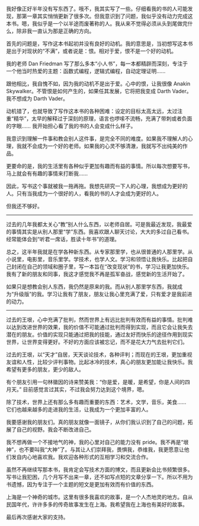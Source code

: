 我好像正好半年没有写东西了。哦不，我其实写了一些。仔细看我的书的人可能发现，那第一章其实悄悄更新了很多次。但我意识到了问题，我似乎没有动力完成这本书。嗯，我似乎是一个以半途而废著称的人。我从来不觉得必须从头到尾做完什么，除非我一直认为那是正确的方向。

首先的问题是，写作这本书起初并没有良好的动机。我的意思是，当初想写这本书是出于对现状的“不满”，或者说是：恨。相对于爱，恨不是一个好的动机。

我的老师 Dan Friedman 写了那么多本“小人书”，每一本都精辟而深刻，专注于一个他当时热爱的主题：函数式编程，逻辑式编程，自动定理证明……

跟他相比，我自愧不如，因为我的动机不是出于爱。心中的恨，让我很像 Anakin Skywalker。不管恨是如何产生的，如果任其发展，它将把我变成 Darth Vader。我不想成为 Darth Vader。

动机错了，也就导致了写作这本书的各种困难：设定的目标太高太远，太过注重“精华”，太早的解释过于深刻的原理，语言也啰嗦不流畅，充满了带刺或者负面的字眼…… 我开始担心看了我的书的人会变成什么样子。

我意识到理解一件事和教会别人这件事，是完全不同的难度。如果我不理解人的心理，我就不会成为一个好的老师。如果我的心灵不够清澈，我就写不出纯美的作品。

更要命的是，我的生活里有各种似乎更加有趣而有益的事情。所以每次想要写书，马上就会有有趣的事情来打断我……

因此，写书这个事就被我一拖再拖。我想先研究一下人的心理，我想成为更好的人。只有当我成为一个很好的人，看我的书的人才会成为更好的人。

但我还不够好。

* * *

过去的几年我都太关心“教”别人什么东西，以老师自居。可是我最近发现，我最爱的事情其实是从别人那里“学”东西。我喜欢跟人聊天讨论，大大的多过自己看书。经常能体会到“听君一席话，胜读十年书”的道理。

总之，这半年我就是在学各种新东西。从专家那里学，也从很普通的人那里学。从小说里，电影里，音乐里学。学技术，也学人文。学习和领悟让我快乐。比起把自己封闭在自己的领域和圈子里，写一本旨在“改变现状”的书，学习让我更加快乐。我有了新的朋友和同事，我这才感觉我不再是孤军奋战，感觉新的生活开始了。

如果只是想教会别人东西，我仍然是原来的我。而从别人那里学东西，我就成为“升级版”的我。学习让我有了朋友，朋友让我心里充满了爱，只有爱才是我前进的动力。

* * *

过去的王垠，心中充满了批判，然而世界上有远比批判有效而有益的事情。批判难以达到改进世界的效果，我的价值不可能通过批判而得到实现，而且它会让我失去潜在的朋友。价值的实现只能通过把我的技能，通过友好而快乐的途径作用到现实世界，让世界变得更好。不好的方面应该被忘记，而不是花大力气去批判它们。

过去的王垠，以“天才”自居，天天谈论技术，各种评判；而现在的王垠，更加重视友谊和人性，比较少评判事物。比起冰冷的技术，真心的朋友更加能让我快乐。我希望有更多的朋友，更少的敌人。

有个朋友引用一句林徽因的诗来赞美我：“你是爱，是暖，是希望，你是人间的四月天。” 目前感觉言过其实，不过我会努力达到这个境界，嗯。

除了技术，世界上还有那么多有趣而重要的东西：艺术，文学，音乐，美食…… 它们也越来越多的走进我的生活，让我成为一个更加丰富的人。

我要感谢我的朋友们。真的朋友就像一面镜子，从你们我认识到了自己的问题，拓展了自己的视野。我会不断改进自己。

我不想再做一个不接地气的神，我的心里对自己的能力没有 pride。我不再是“垠神”，也不要叫我“大神”了。与其让人们崇拜我，畏惧我，恭维我，我更愿意让他们发自内心地喜欢我。我欢迎各种形式的互相学习和交流合作。

虽然不再继续写那本书，我肯定会写技术方面的博文，而且更新会比书频繁很多。写书让我犯困，几个月写不出来一章，还不如写点短的文章分享一下。所以不用为书遗憾，因为专注于一个主题的短文是更加有效而有价值的东西。

上海是一个神奇的城市。这里有很多我喜欢的故事，是一个人杰地灵的地方。自从民国年代，许许多多的传奇故事发生在上海。我希望我在上海也有美好的故事。

最后再次感谢大家的支持。
